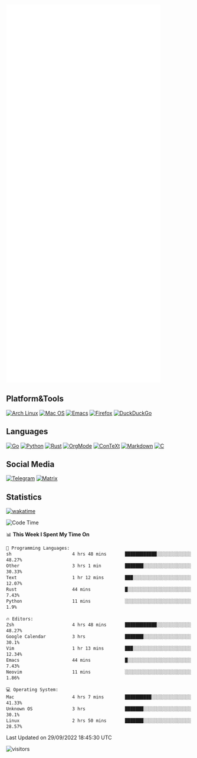 ![Metrics](https://github.com/SteamedFish/SteamedFish/blob/master/github-metrics.svg)

## Platform&Tools

[![Arch Linux](https://img.shields.io/badge/ArchLinux-1793D1?logo=arch-linux&logoColor=fff&style=flat-square)](https://archlinux.org/)
[![Mac OS](https://img.shields.io/badge/MacOS-000000?style=flat-square&logo=macos&logoColor=F0F0F0)](https://www.apple.com/macos/)
[![Emacs](https://img.shields.io/badge/Emacs-%237F5AB6.svg?&style=flat-square&logo=gnu-emacs&logoColor=white)](https://www.gnu.org/software/emacs/)
[![Firefox](https://img.shields.io/badge/Firefox-FF7139?style=flat-square&logo=Firefox-Browser&logoColor=white)](https://firefox.com/)
[![DuckDuckGo](https://img.shields.io/badge/DuckDuckGo-DE5833?style=flat-square&logo=DuckDuckGo&logoColor=white)](https://duckduckgo.com/)

## Languages

[![Go](https://img.shields.io/badge/Golang-%2300ADD8.svg?style=flat-square&logo=go&logoColor=white)](https://golang.org/)
[![Python](https://img.shields.io/badge/Python-3670A0?style=flat-square&logo=python&logoColor=ffdd54)](https://www.python.org/)
[![Rust](https://img.shields.io/badge/Rust-%23000000.svg?style=flat-square&logo=rust&logoColor=white)](https://www.rust-lang.org/)
[![OrgMode](https://img.shields.io/badge/OrgMode-%23000000.svg?style=flat-square&logo=org&logoColor=white)](https://orgmode.org/)
[![ConTeXt](https://img.shields.io/badge/ConTeXt-%23008080.svg?style=flat-square&logo=latex&logoColor=white)](https://contextgarden.net/)
[![Markdown](https://img.shields.io/badge/MarkDown-%23000000.svg?style=flat-square&logo=markdown&logoColor=white)](https://daringfireball.net/projects/markdown/)
[![C](https://img.shields.io/badge/C-%2300599C.svg?style=flat-square&logo=c&logoColor=white)](https://www.iso.org/standard/74528.html)

## Social Media
[![Telegram](https://img.shields.io/badge/SteamedFish-2CA5E0?style=social&logo=telegram&logoColor=white)](https://t.me/SteamedFish)
[![Matrix](https://img.shields.io/badge/SteamedFish-2CA5E0?style=social&logo=matrix&logoColor=black)](https://matrix.to/#/@i:steamedfish.org)

## Statistics
[![wakatime](https://wakatime.com/badge/user/168280d6-fcf2-4b4f-ad3a-dc4612f35b38.svg)](https://wakatime.com/@168280d6-fcf2-4b4f-ad3a-dc4612f35b38)

<!--START_SECTION:waka-->
![Code Time](http://img.shields.io/badge/Code%20Time-2%2C029%20hrs%2018%20mins-blue)

📊 **This Week I Spent My Time On** 

```text
💬 Programming Languages: 
sh                       4 hrs 48 mins       ████████████░░░░░░░░░░░░░   48.27% 
Other                    3 hrs 1 min         ███████░░░░░░░░░░░░░░░░░░   30.33% 
Text                     1 hr 12 mins        ███░░░░░░░░░░░░░░░░░░░░░░   12.07% 
Rust                     44 mins             █░░░░░░░░░░░░░░░░░░░░░░░░   7.43% 
Python                   11 mins             ░░░░░░░░░░░░░░░░░░░░░░░░░   1.9%

🔥 Editors: 
Zsh                      4 hrs 48 mins       ████████████░░░░░░░░░░░░░   48.27% 
Google Calendar          3 hrs               ███████░░░░░░░░░░░░░░░░░░   30.1% 
Vim                      1 hr 13 mins        ███░░░░░░░░░░░░░░░░░░░░░░   12.34% 
Emacs                    44 mins             █░░░░░░░░░░░░░░░░░░░░░░░░   7.43% 
Neovim                   11 mins             ░░░░░░░░░░░░░░░░░░░░░░░░░   1.86%

💻 Operating System: 
Mac                      4 hrs 7 mins        ██████████░░░░░░░░░░░░░░░   41.33% 
Unknown OS               3 hrs               ███████░░░░░░░░░░░░░░░░░░   30.1% 
Linux                    2 hrs 50 mins       ███████░░░░░░░░░░░░░░░░░░   28.57%

```


 Last Updated on 29/09/2022 18:45:30 UTC
<!--END_SECTION:waka-->

![visitors](https://visitor-badge.laobi.icu/badge?page_id=SteamedFish.SteamedFish)
